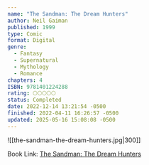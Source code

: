 ```yaml
---
name: "The Sandman: The Dream Hunters"
author: Neil Gaiman
published: 1999
type: Comic
format: Digital
genre:
  - Fantasy
  - Supernatural
  - Mythology
  - Romance
chapters: 4
ISBN: 9781401224288
rating: 🌕🌕🌕🌕🌕
status: Completed
date: 2022-12-14 13:21:54 -0500
finished: 2022-04-11 16:26:57 -0500
updated: 2025-05-16 15:08:08 -0500
---
```


![[the-sandman-the-dream-hunters.jpg|300]]

Book Link: [The Sandman: The Dream Hunters](https://www.goodreads.com/book/show/6307034-the-sandman)

